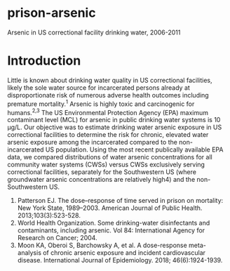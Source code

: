 # prison-arsenic
Arsenic in US correctional facility drinking water, 2006-2011

# Introduction
Little is known about drinking water quality in US correctional facilities, likely the sole water source for incarcerated persons already at disproportionate risk of numerous adverse health outcomes including premature mortality.<sup>1</sup> Arsenic is highly toxic and carcinogenic for humans.<sup>2,3</sup> The US Environmental Protection Agency (EPA) maximum contaminant level (MCL) for arsenic in public drinking water systems is 10 µg/L. Our objective was to estimate drinking water arsenic exposure in US correctional facilities to determine the risk for chronic, elevated water arsenic exposure among the incarcerated compared to the non-incarcerated US population. Using the most recent publically available EPA data, we compared distributions of water arsenic concentrations for all community water systems (CWSs) versus CWSs exclusively serving correctional facilities, separately for the Southwestern US (where groundwater arsenic concentrations are relatively high4) and the non-Southwestern US.



1.	Patterson EJ. The dose–response of time served in prison on mortality: New York State, 1989–2003. American Journal of Public Health. 2013;103(3):523-528.
2.	World Health Organization. Some drinking-water disinfectants and contaminants, including arsenic. Vol 84: International Agency for Research on Cancer; 2004.
3.	Moon KA, Oberoi S, Barchowsky A, et al. A dose-response meta-analysis of chronic arsenic exposure and incident cardiovascular disease. International Journal of Epidemiology. 2018; 46(6):1924-1939.
